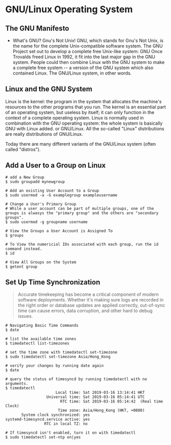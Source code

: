 GNU/Linux Operating System 
==========================

The GNU Manifesto
-----------------

* What's GNU? Gnu's Not Unix!
    GNU, which stands for Gnu's Not Unix, is the name for the complete Unix-compatible software system. 
    The GNU Project set out to develop a complete free Unix-like system: GNU 
    Once Trovalds freed Linux in 1992, it fit into the last major gap in the GNU system. People could then combine Linux with the GNU system to make a complete free system -- a version of the GNU system which also contained Linux. The GNU/Linux system, in other words. 

Linux and the GNU System
------------------------

Linux is the kernel: the program in the system that allocates the machine's resources to the other programs that you run. The kernel is an essential part of an operating system, but useless by itself; it can only function in the context of a complete operating system. Linux is normally used in combination with the GNU operating system: the whole system is basically GNU with Linux added. or GNU/Linux. All the so-called "Linux" distributions are really distributions of GNU/Linux.

Today there are many different variants of the GNU/Linux system (often called "distros"). 

Add a User to a Group on Linux
------------------------------
```
# add a New Group 
$ sudo groupadd mynewgroup 

# Add an existing User Account to a Group 
$ sudo usermod -a -G examplegroup exampleusername 

# Change a User's Primary Group 
# While a user account can be part of multiple groups, one of the groups is alwasys the "primary group" and the others are "secondary groups".
$ sudo usermod -g groupname username 

# View the Groups a User Account is Assigned To 
$ groups 

# To View the numericial IDs associated with each group, run the id command instead.
$ id 

# View All Groups on the System
$ getent group 
```

Set Up Time Synchronization 
---------------------------
> Accurate timekeeping has become a critical component of modern software deployments. Whether it's making sure logs are recorded in the right order or database updates are applied correctly, out-of-sync time can cause errors, data corruption, and other hard to debug issues.
```
# Navigating Basic Time Commands 
$ date 

# list the available time zones
$ timedatectl list-timezones 

# set the time zone with timedatectl set-timezone
$ sudo timedatectl set-timezone Asia/Hong_Kong

# verify your changes by running date again
$ date 

# query the status of timesyncd by running timedatectl with no arguments.
$ timedatectl
                      Local time: Sat 2019-03-16 13:14:41 HKT
                  Universal time: Sat 2019-03-16 05:14:41 UTC
                        RTC time: Sat 2019-03-16 05:14:42  (Real time Clock)
                       Time zone: Asia/Hong_Kong (HKT, +0800)
       System clock synchronized: yes
systemd-timesyncd.service active: yes
                 RTC in local TZ: no

# If timesyncd isn't enabled, turn it on with timedatectl 
$ sudo timedatectl set-ntp on|yes
```
